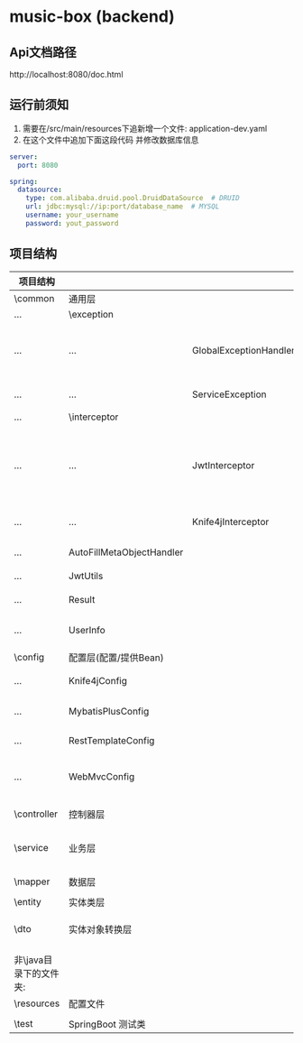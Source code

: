 # music-box (backend)

## Api文档路径
http://localhost:8080/doc.html      

## 运行前须知
1. 需要在/src/main/resources下追新增一个文件: application-dev.yaml
2. 在这个文件中追加下面这段代码 并修改数据库信息

```yaml
server:
  port: 8080

spring:
  datasource:
    type: com.alibaba.druid.pool.DruidDataSource  # DRUID
    url: jdbc:mysql://ip:port/database_name  # MYSQL
    username: your_username
    password: yout_password
```

## 项目结构
| 项目结构           |                           |                        | 描述              | 功能                                                              |
|----------------|---------------------------|------------------------|-----------------|-----------------------------------------------------------------|
| \common        | 通用层                       |                        |                 |                                                                 |
| …              | \exception                |                        |                 |                                                                 |
| …              | …                         | GlobalExceptionHandler | 全局异常处理器         | 处理service层及以下的exception，并以Result形式返回给前端                         |
| …              | …                         | ServiceException       | 自定义业务层异常类       | service层抛掷用异常                                                   |
| …              | \interceptor              |                        |                 |                                                                 |
| …              | …                         | JwtInterceptor         | JWT拦截器          | 预处理请求中的token，并通过UserInfo从token中解析出userId存到UserInfo.threadLocal中 |
| …              | …                         | Knife4jInterceptor         | K4J拦截器          | 在非dev环境下拦截所有对api文档的请求                                           |
| …              | AutoFillMetaObjectHandler |                        | 元数据处理器          | MybatisPlus 填充公共字段                                              |
| …              | JwtUtils                  |                        | Token生成器        | 生成与解析token                                                      |
| …              | Result                    |                        | 数据一致性处理         | 返回统一格式                                                          |
| …              | UserInfo                  |                        | 封装线程副本工具类       | 在处理token时保存一份userId到此类中                                         |
|                |                           |                        |                 |                                                                 |
| \config        | 配置层(配置/提供Bean)            |                        |                 |                                                                 |
| …              | Knife4jConfig             |                        | API文档配置类        | 配置Knife4j api文档                                                 |
| …              | MybatisPlusConfig         |                        | Mybatis分页拦截器配置类 | 配置Mybatis分页查询功能                                                 |
| …              | RestTemplateConfig        |                        | RestTemplate类   | 负责Http请求                                                        |
| …              | WebMvcConfig              |                        | MVC配置类          | 配置静态资源映射 跨域映射 拦截器配置 序列化处理                                       |
|                |                           |                        |                 |                                                                 |
|                |                           |                        |                 |                                                                 |
| \controller    | 控制器层                      |                        | Controller      | 资源映射                                                            |
|                |                           |                        |                 |                                                                 |
| \service       | 业务层                       |                        | Model           | 逻辑处理 调用mapper 异常处理 安全保证 连中间件                                    |
|                |                           |                        |                 |                                                                 |
| \mapper        | 数据层                       |                        | Model           | 存放SQL                                                           |
|                |                           |                        |                 |                                                                 |
| \entity        | 实体类层                      |                        | Model           | 与单表对应的Bean                                                      |
|                |                           |                        |                 |                                                                 |
| \dto           | 实体对象转换层                   |                        | Model           | 在entity基础上封装或合并的Bean                                            |
|                |                           |                        |                 |                                                                 |
|                |                           |                        |                 |                                                                 |
| 非\java目录下的文件夹: |                           |                        |                 |                                                                 |
| \resources     | 配置文件                      |                        |                 |                                                                 |
|                |                           |                        |                 |                                                                 |
| \test          | SpringBoot 测试类            |                        |                 |                                                                 |
